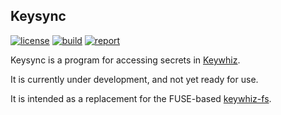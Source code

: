 Keysync
-------

[![license](https://img.shields.io/badge/license-apache_2.0-blue.svg?style=flat)](https://raw.githubusercontent.com/square/keysync/master/LICENSE.txt)
[![build](https://travis-ci.org/square/keysync.svg?branch=master)](https://travis-ci.org/square/keysync)
[![report](https://goreportcard.com/badge/github.com/square/keysync)](https://goreportcard.com/report/github.com/square/keysync)

Keysync is a program for accessing secrets in [Keywhiz](https://github.com/square/keywhiz).

It is currently under development, and not yet ready for use.

It is intended as a replacement for the FUSE-based [keywhiz-fs](https://github.com/square/keywhiz-fs).
